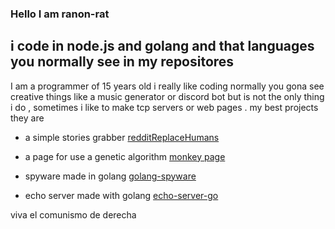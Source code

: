 ### Hello I am ranon-rat


## i code in  node.js and golang  and that languages you normally see in my repositores 
I am a programmer of 15 years old i really like coding 
normally you gona see creative things like a music generator or discord bot but
is not the only thing i do , sometimes i like to make tcp servers or web pages .
my best projects they are 
- a simple stories grabber [redditReplaceHumans](https://github.com/pythonBoy123/redditReplaceHumans)

- a page for use a genetic algorithm [monkey page](https://ranon-rat.github.io/monkeyPage/)

- spyware made in golang  [golang-spyware](https://github.com/ranon-rat/golang-spyware)
- echo server made with golang [echo-server-go](https://github.com/ranon-rat/echo-server-go)





viva el comunismo de derecha
